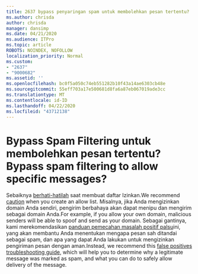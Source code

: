 ```yaml
---
title: 2637 bypass penyaringan spam untuk membolehkan pesan tertentu?
ms.author: chrisda
author: chrisda
manager: dansimp
ms.date: 04/21/2020
ms.audience: ITPro
ms.topic: article
ROBOTS: NOINDEX, NOFOLLOW
localization_priority: Normal
ms.custom:
- "2637"
- "9000682"
ms.assetid: ''
ms.openlocfilehash: bc0f5a050c74eb551282b10f43a14ae6303cb48e
ms.sourcegitcommit: 55eff703a17e500681d8fa6a87eb067019ade3cc
ms.translationtype: MT
ms.contentlocale: id-ID
ms.lasthandoff: 04/22/2020
ms.locfileid: "43712138"
---
```

# <a name="bypass-spam-filtering-to-allow-specific-messages"></a><span data-ttu-id="501e4-102">Bypass Spam Filtering untuk membolehkan pesan tertentu?</span><span class="sxs-lookup"><span data-stu-id="501e4-102">Bypass spam filtering to allow specific messages?</span></span>

<span data-ttu-id="501e4-103">Sebaiknya [berhati-hatilah](https://docs.microsoft.com/exchange/troubleshoot/antispam/cautions-against-bypassing-spam-filters) saat membuat daftar Izinkan.</span><span class="sxs-lookup"><span data-stu-id="501e4-103">We recommend [caution](https://docs.microsoft.com/exchange/troubleshoot/antispam/cautions-against-bypassing-spam-filters) when you create an allow list.</span></span> <span data-ttu-id="501e4-104">Misalnya, jika Anda mengizinkan domain Anda sendiri, pengirim berbahaya akan dapat menipu dan mengirim sebagai domain Anda.</span><span class="sxs-lookup"><span data-stu-id="501e4-104">For example, if you allow your own domain, malicious senders will be able to spoof and send as your domain.</span></span>  <span data-ttu-id="501e4-105">Sebagai gantinya, kami merekomendasikan [panduan pemecahan masalah positif palsu](https://docs.microsoft.com/office365/securitycompliance/prevent-email-from-being-marked-as-spam)ini, yang akan membantu Anda menentukan mengapa pesan sah ditandai sebagai spam, dan apa yang dapat Anda lakukan untuk mengizinkan pengiriman pesan dengan aman.</span><span class="sxs-lookup"><span data-stu-id="501e4-105">Instead, we recommend this [false positives troubleshooting guide](https://docs.microsoft.com/office365/securitycompliance/prevent-email-from-being-marked-as-spam), which will help you to determine why a legitimate message was marked as spam, and what you can do to safely allow delivery of the message.</span></span>
